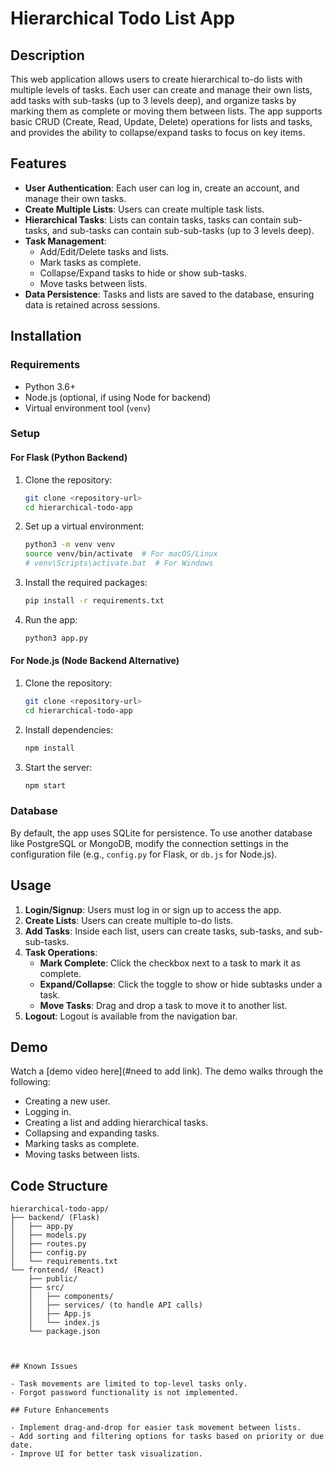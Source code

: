 
# Hierarchical Todo List App

## Description

This web application allows users to create hierarchical to-do lists with multiple levels of tasks. Each user can create and manage their own lists, add tasks with sub-tasks (up to 3 levels deep), and organize tasks by marking them as complete or moving them between lists. The app supports basic CRUD (Create, Read, Update, Delete) operations for lists and tasks, and provides the ability to collapse/expand tasks to focus on key items.

## Features

- **User Authentication**: Each user can log in, create an account, and manage their own tasks.
- **Create Multiple Lists**: Users can create multiple task lists.
- **Hierarchical Tasks**: Lists can contain tasks, tasks can contain sub-tasks, and sub-tasks can contain sub-sub-tasks (up to 3 levels deep).
- **Task Management**:
  - Add/Edit/Delete tasks and lists.
  - Mark tasks as complete.
  - Collapse/Expand tasks to hide or show sub-tasks.
  - Move tasks between lists.
- **Data Persistence**: Tasks and lists are saved to the database, ensuring data is retained across sessions.

## Installation

### Requirements

- Python 3.6+
- Node.js (optional, if using Node for backend)
- Virtual environment tool (`venv`)

### Setup

#### For Flask (Python Backend)

1. Clone the repository:
   ```bash
   git clone <repository-url>
   cd hierarchical-todo-app
   ```

2. Set up a virtual environment:
   ```bash
   python3 -m venv venv
   source venv/bin/activate  # For macOS/Linux
   # venv\Scripts\activate.bat  # For Windows
   ```

3. Install the required packages:
   ```bash
   pip install -r requirements.txt
   ```

4. Run the app:
   ```bash
   python3 app.py
   ```

#### For Node.js (Node Backend Alternative)

1. Clone the repository:
   ```bash
   git clone <repository-url>
   cd hierarchical-todo-app
   ```

2. Install dependencies:
   ```bash
   npm install
   ```

3. Start the server:
   ```bash
   npm start
   ```

### Database

By default, the app uses SQLite for persistence. To use another database like PostgreSQL or MongoDB, modify the connection settings in the configuration file (e.g., `config.py` for Flask, or `db.js` for Node.js).

## Usage

1. **Login/Signup**: Users must log in or sign up to access the app.
2. **Create Lists**: Users can create multiple to-do lists.
3. **Add Tasks**: Inside each list, users can create tasks, sub-tasks, and sub-sub-tasks.
4. **Task Operations**:
   - **Mark Complete**: Click the checkbox next to a task to mark it as complete.
   - **Expand/Collapse**: Click the toggle to show or hide subtasks under a task.
   - **Move Tasks**: Drag and drop a task to move it to another list.
5. **Logout**: Logout is available from the navigation bar.

## Demo

Watch a [demo video here](#need to add link). The demo walks through the following:
- Creating a new user.
- Logging in.
- Creating a list and adding hierarchical tasks.
- Collapsing and expanding tasks.
- Marking tasks as complete.
- Moving tasks between lists.

## Code Structure

```plaintext
hierarchical-todo-app/
├── backend/ (Flask)
│   ├── app.py
│   ├── models.py
│   ├── routes.py
│   ├── config.py
│   └── requirements.txt
└── frontend/ (React)
    ├── public/
    ├── src/
    │   ├── components/
    │   ├── services/ (to handle API calls)
    │   ├── App.js
    │   └── index.js
    └── package.json



## Known Issues

- Task movements are limited to top-level tasks only.
- Forgot password functionality is not implemented.

## Future Enhancements

- Implement drag-and-drop for easier task movement between lists.
- Add sorting and filtering options for tasks based on priority or due date.
- Improve UI for better task visualization.
